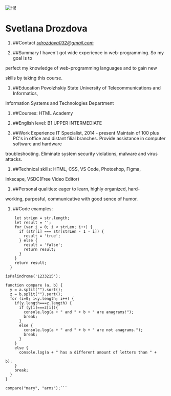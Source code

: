 ![Hi!](C:\Users\Пользоватль\Desktop\2021\rsschool-cv\racoon.jpg/150x100) 
# **Svetlana Drozdova**

1. ##Contact 
  *sdrozdova032@gmail.com*

1. ##Summary
I haven't got wide experience in web-programming. So my goal is to 

perfect my knowledge of web-programming languages and to gain new 

skills by taking this course.

1. ##Education
Povolzhskiy State University of Telecommunications and Informatics, 

Information Systems and Technologies Department

1. ##Courses:
HTML Academy

1. ##English level: B1 UPPER INTERMEDIATE

1. ##Work Experience
IT Specialist, 2014 - present
Maintain of 100 plus PC's in office and distant filial branches.
Provide assistance in computer software and hardware 

troubleshooting.
Eliminate system security violations, malware and virus attacks.

1. ##Technical skills: HTML, CSS, VS Code, Photoshop, Figma, 

Inkscape, VSDC(Free Video Editor)

1. ##Personal qualities: eager to learn, highly organized, hard-

working, purposful, communicative with good sence of humor.

1. ##Code examples:
```function isPalindrome(str) {
    let strLen = str.length;
    let result = '';
    for (var i = 0; i < strLen; i++) {
      if (str[i] === str[strLen - 1 - i]) { 
        result = 'true';
      } else {
        result = 'false';
        return result;
      }
    }
    return result;
  }

isPalindrome('1233215');

function compare (a, b) {
  y = a.split("").sort();
  z = b.split("").sort();
  for (i=0; i<y.length; i++) {
    if(y.length===z.length) {
      if (y[i]===z[i]){
        console.log(a + " and " + b + " are anagrams!");
        break;
      }
      else {
        console.log(a + " and " + b + " are not anagrams.");
        break;
      }
    }
    else {
      console.log(a + " has a different amount of letters than " + 

b);
    }
    break;
  }
}

compare("mary", "arms");```